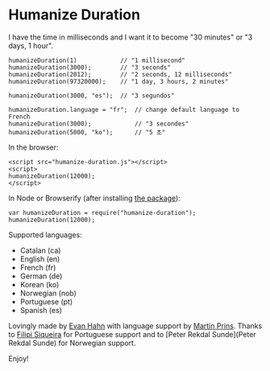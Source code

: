 Humanize Duration
=================

I have the time in milliseconds and I want it to become "30 minutes" or "3 days, 1 hour".

    humanizeDuration(1)            // "1 millisecond"
    humanizeDuration(3000);        // "3 seconds"
    humanizeDuration(2012);        // "2 seconds, 12 milliseconds"
    humanizeDuration(97320000);    // "1 day, 3 hours, 2 minutes"

    humanizeDuration(3000, "es");  // "3 segundos"

    humanizeDuration.language = "fr";  // change default language to French
    humanizeDuration(3000);            // "3 secondes"
    humanizeDuration(5000, "ko");      // "5 초"

In the browser:

    <script src="humanize-duration.js"></script>
    <script>
    humanizeDuration(12000);
    </script>

In Node or Browserify (after installing [the package](https://npmjs.org/package/humanize-duration)):

    var humanizeDuration = require("humanize-duration");
    humanizeDuration(12000);

Supported languages:

* Catalan (ca)
* English (en)
* French (fr)
* German (de)
* Korean (ko)
* Norwegian (nob)
* Portuguese (pt)
* Spanish (es)

Lovingly made by [Evan Hahn](http://evanhahn.com/) with language support by [Martin Prins](https://github.com/magarcia). Thanks to [Filipi Siqueira](https://github.com/filipi777) for Portuguese support and to [Peter Rekdal Sunde](Peter Rekdal Sunde) for Norwegian support.

Enjoy!
